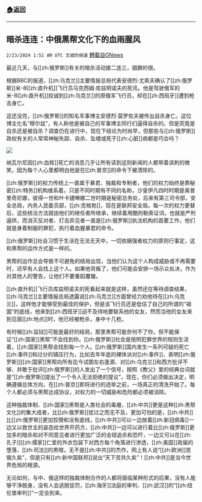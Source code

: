 ###  [:house:返回](README.md)
---


## 暗杀连连：中俄黑帮文化下的血雨腥风
`2/23/2024 1:51 AM UTC 文斌的频道` [轉載自GNews](https://gnews.org/articles/2333856)

最近几天，与[[zh:俄罗斯]]有关的暗杀活动接二连三，猖獗的很。

根据BBC的报道，[[zh:乌克兰]]主要情报总局代表安德烈·尤索夫确认了[[zh:俄罗斯]]米\-8[[zh:直升机]]飞行员马克西姆·库兹明诺夫的死讯。他是驾驶俄军的米\-8[[zh:直升机]]投诚到[[zh:乌克兰]]的原俄军飞行员，却在[[zh:西班牙]]遭到枪击身亡。

这还没完，[[zh:俄罗斯]]的知名军事博主安德烈·莫罗佐夫被传出自杀身亡。这位博主化名“穆尔兹”，有人称他是被自己的军事博主同行们逼得自杀的。但是究竟是自杀还是被自杀？调查仍在进行中，现在下结论为时尚早，但那些与[[zh:俄罗斯]]政权有关的人常常神秘失踪、自杀、坠楼或死于[[zh:心脏]]病都是巧合吗？

![](ipfs://QmU3j8zyGP1EiJaz64CeFW8WSyvXC5ftYUo5qbNZ2womcc?.png)

纳瓦尔尼因[[zh:血栓]]死亡的消息几乎让所有读到这则新闻的人都带着讽刺的微笑，因为每个人心里都明白他是在[[zh:普京]]的命令下被清除的。

[[zh:俄罗斯]]的权力传统上一直属于暴君、独裁和专制者，他们的权力始终是靠秘密[[zh:特务]]机构维系着，只是不同时期有不同的名称，沙皇伊凡四时时期是奥普里奇尼娜，彼得一世和叶卡捷琳娜二世时期是秘密总务处，后来有第三司令部，安全总局，内务人民委员部，[[zh:克格勃]]，现在是联邦安全局。每一次的权力更替后，这些统治方法就由他们的继任者所继承，继续着用酷刑勒索证词，也就是严刑逼供，而消灭反对者、打击异见者一直是[[zh:俄罗斯]]执法机构的首要工作，他们就是身着制服的罪犯，执行着血腥暴君的命令。

[[zh:俄罗斯]]社会习惯于生活在无法无天中，一切依据强者权力的原则行事定，这和黑帮的运作方式是一样的。

黑帮的运作总会导致不可避免的结局出现，当他们认为这个人构成威胁或不再需要时，迟早有人会找上这个人。如果他背叛了，他们可能会安排一场示众处决，作为对其他人的警告，让他们不要重蹈覆辙。

[[zh:直升机]]飞行员库兹明诺夫的死看起来就是这样，虽然还在等待调查结果，[[zh:乌克兰]]主要情报总局透露说[[zh:乌克兰]]方面曾经力劝他待在[[zh:乌克兰]]，这样他才能够受到最佳的保护，但是该飞行员还是低估了自己的所谓的“祖国”的底线，他来到[[zh:西班牙]]迫不及待地要联系他的女友，然而当他的女友来到见面[[zh:地点]]时，他已经被枪杀，身中十几枪。

有时候[[zh:监狱]]可能是最好的结局，那里黑帮可能奈何不了你，但不能保证“[[zh:国家]]黑帮”不会找到你。[[zh:俄罗斯]]社会是按照犯罪世界的规则生活着，[[zh:国家]]黑帮会找到每一个人。[[zh:俄罗斯]]国内发生一系列可疑的死亡[[zh:事件]]和过分的镇压行为，比如去年年底的裸体派对[[zh:事件]]，表明[[zh:俄罗斯]][[zh:国家]]黑帮向所有迄今试图左右逢源、对[[zh:乌克兰]]和西方批评不够、并敢于批评[[zh:俄罗斯]]的人发出了一个信号，按照《教父》里的经典台词就是“[[zh:俄罗斯]]提出了一个令人无法拒绝的提议”，现在，你们必须做出决定，明确遵循总体方向，在[[zh:普京]]即将进行的选举之前，一场真正的清洗开始了。每个人都必须与黑帮达成协议，对权力的一切威胁和危险都必须被消除。

这种独裁体制、[[zh:国家]]黑帮是人类社会的毒瘤，[[zh:中共]]更是这种[[zh:黑帮文化]]的集大成者，比[[zh:俄罗斯]]犹过之而无不及，更加可怕的是，[[zh:中共]]比[[zh:俄罗斯]]更加狡猾和没有底线，[[zh:中共]]可以一边放着[[zh:新冠病毒]]一边又以救世主的姿态给世界开药方，[[zh:中共]]一边可以进行着比[[zh:俄罗斯]]更加多的暗杀和对不同意见者进行更加广泛的全球追杀和恐吓，一边又可以在[[zh:孔子]][[zh:儒家]]仁爱的外衣包装下对西方每个角落进行渗透，[[zh:美国]]政届的堕落、[[zh:司法]]的黑暗，无不是[[zh:中共]]的杰作，网上有人说“[[zh:欧洲]]苦俄久矣”，但是只有[[zh:新中国联邦]]说出“天下苦共久矣”！[[zh:中共]]是当今世界危局的根源。

无论如何，与中、俄这样的独裁体制合作的人都将面临某种形式的后果，没有人能够干净脱身，没有人会逃脱惩罚，[[zh:海牙]]法庭的审判、[[zh:武汉]]的“[[zh:纽伦堡审判]]”一定会到来。
